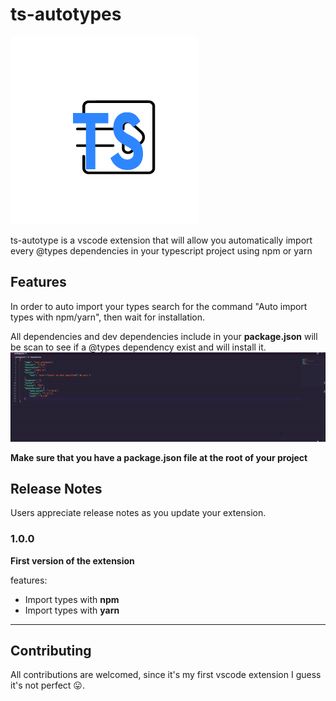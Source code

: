 # ts-autotypes
![showcase](./assets/logo.png)

ts-autotype is a vscode extension that will allow you automatically import every @types dependencies in your typescript project using npm or yarn

## Features

In order to auto import your types search for the command "Auto import types with npm/yarn", then wait for installation.

All dependencies and dev dependencies include in your **package.json** will be scan to see if a @types dependency exist and will install it. 
![showcase](./assets/showcase.gif)

**Make sure that you have a package.json file at the root of your project**



## Release Notes

Users appreciate release notes as you update your extension.

### 1.0.0

**First version of the extension**

features:

- Import types with **npm**
- Import types with **yarn**

-----------------------------------------------------------------------------------------------------------

## Contributing 

All contributions are welcomed, since it's my first vscode extension I guess it's not perfect :stuck_out_tongue:.

